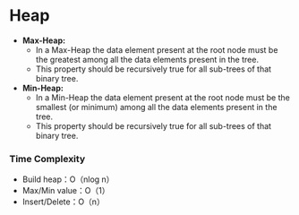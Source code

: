 # Heap

- **Max-Heap:**
    - In a Max-Heap the data element present at the root node must be the greatest among all the data elements present in the tree.
    - This property should be recursively true for all sub-trees of that binary tree.
- **Min-Heap:**
    - In a Min-Heap the data element present at the root node must be the smallest (or minimum) among all the data elements present in the tree.
    - This property should be recursively true for all sub-trees of that binary tree.

### Time Complexity

- Build heap：O（nlog n）
- Max/Min value：O（1）
- Insert/Delete：O（n）